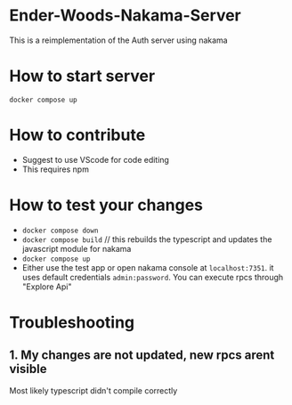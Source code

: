 # Ender-Woods-Nakama-Server
This is a reimplementation of the Auth server using nakama
# How to start server
`docker compose up`
# How to contribute
 - Suggest to use VScode for code editing
 - This requires npm
# How to test your changes
 - `docker compose down`
 - `docker compose build` // this rebuilds the typescript and updates the javascript module for nakama
 - `docker compose up`
 - Either use the test app or open nakama console at `localhost:7351`. it uses default credentials `admin:password`.
 You can execute rpcs through "Explore Api"
# Troubleshooting
## 1. My changes are not updated, new rpcs arent visible
Most likely typescript didn't compile correctly
